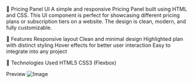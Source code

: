 💸 Pricing Panel UI
A simple and responsive Pricing Panel built using HTML and CSS. This UI component is perfect for showcasing different pricing plans or subscription tiers on a website. The design is clean, modern, and fully customizable.

🔧 Features
Responsive layout
Clean and minimal design
Highlighted plan with distinct styling
Hover effects for better user interaction
Easy to integrate into any project

📁 Technologies Used
HTML5
CSS3 (Flexbox)

Preview 
![Image](https://github.com/user-attachments/assets/42dbafa7-8a78-4faf-a2e8-b4c413e0f939)
